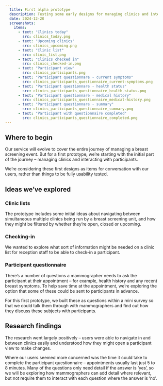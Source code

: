 ```yaml
---
  title: First alpha prototype
  description: Testing some early designs for managing clinics and interacting with participants 
  date: 2024-12-20
  screenshots:
    items:
      - text: "Clinics today"
        src: clinics_today.png
      - text: "Upcoming clinics"
        src: clinics_upcoming.png
      - text: "Clinic list"
        src: clinic_list.png
      - text: "Clinics checked in"
        src: clinics_checked-in.png
      - text: "Participant view"
        src: clinics_participants.png
      - text: "Participant questionnare - current symptoms"
        src: clinics_participants_questionnaire_current-symptoms.png
      - text: "Participant questionnare - health status"
        src: clinics_participants_questionnaire_health-status.png
      - text: "Participant questionnare - medical history"
        src: clinics_participants_questionnaire_medical-history.png
      - text: "Participant questionnare - summary"
        src: clinics_participants_questionnaire_summary.png
      - text: "Participant with questionnaire completed"
        src: clinics_participants_questionnaire_completed.png
---
```


## Where to begin

Our service will evolve to cover the entire journey of managing a breast screening event. But for a first prototype, we’re starting with the initial part of the journey – managing clinics and interacting with participants. 

We’re considering these first designs as items for conversation with our users, rather than things to be fully usability tested. 

## Ideas we’ve explored

### Clinic lists

The prototype includes some initial ideas about navigating between simultaneous multiple clinics being run by a breast screening unit, and how they might be filtered by whether they’re open, closed or upcoming. 

### Checking-in

We wanted to explore what sort of information might be needed on a clinic list for reception staff to be able to check-in a participant. 

### Participant questionnaire

There’s a number of questions a mammographer needs to ask the participant at their appointment – for example, health history and any recent breast symptoms. To help save time at the appointment, we’re exploring the option that some of these could be sent to participants in advance. 

For this first prototype, we built these as questions within a mini survey so that we could talk them through with mammographers and find out how they discuss these subjects with participants. 

## Research findings

The research went largely positively – users were able to navigate in and between clinics easily and understood how they might open a participant view to make changes. 

Where our users seemed more concerned was the time it could take to complete the participant questionnaire – appointments usually last just 5 to 8 minutes. Many of the questions only need detail if the answer is ‘yes’, so we will be exploring how mammographers can add detail where relevant, but not require them to interact with each question where the answer is ‘no’. 
